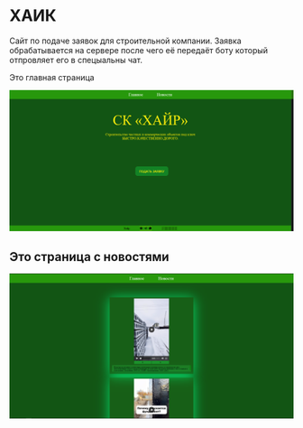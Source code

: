 <body >

<h1>ХАИК</h1>
<p >
 Сайт по подаче заявок для строительной компании. Заявка обрабатывается на сервере после чего её передаёт боту который отпровляет его в спецыальны чат.
</p>
<p >
Это главная страница
</p>
 <img src="./img_git/img.png" alt="">
<h2>
Это страница с новостями 
</h2>
<img src="img_git/img_1.png" alt="">

</body>